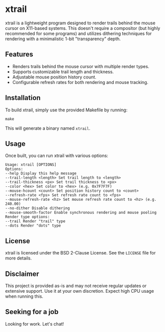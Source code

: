 # xtrail

xtrail is a lightweight program designed to render trails behind the mouse cursor on X11-based systems. This doesn't require a compositor (but highly recommended for some programs) and utilizes dithering techniques for rendering with a minimalistic 1-bit "transparency" depth.

## Features

- Renders trails behind the mouse cursor with multiple render types.
- Supports customizable trail length and thickness.
- Adjustable mouse position history count.
- Configurable refresh rates for both rendering and mouse tracking.

## Installation

To build xtrail, simply use the provided Makefile by running:
```
make
```

This will generate a binary named `xtrail`.

## Usage

Once built, you can run xtrail with various options:

```
Usage: xtrail [OPTIONS]
Options:
--help Display this help message
--trail-length <length> Set trail length to <length>
--trail-thickness <px> Set trail thickness to <px>
--color <hex> Set color to <hex> (e.g. 0x7F7F7F)
--mouse-hcount <count> Set position history count to <count>
--refresh-rate <fps> Set refresh rate count to <fps>
--mouse-refresh-rate <hz> Set mouse refresh rate count to <hz> (e.g. 240.00)
--no-dither Disable dithering
--mouse-smooth-factor Enable synchronous rendering and mouse pooling
Render type options:
--trail Render "trail" type
--dots Render "dots" type
```

## License

xtrail is licensed under the BSD 2-Clause License. See the `LICENSE` file for more details.

## Disclaimer

This project is provided as-is and may not receive regular updates or extensive support. Use it at your own discretion. Expect high CPU usage when running this.

## Seeking for a job

Looking for work. Let's chat!